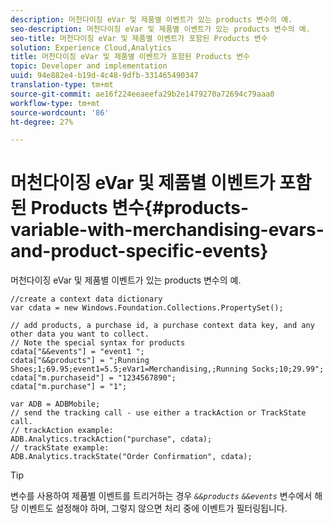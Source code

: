 ```yaml
---
description: 머천다이징 eVar 및 제품별 이벤트가 있는 products 변수의 예.
seo-description: 머천다이징 eVar 및 제품별 이벤트가 있는 products 변수의 예.
seo-title: 머천다이징 eVar 및 제품별 이벤트가 포함된 Products 변수
solution: Experience Cloud,Analytics
title: 머천다이징 eVar 및 제품별 이벤트가 포함된 Products 변수
topic: Developer and implementation
uuid: 94e882e4-b19d-4c48-9dfb-331465490347
translation-type: tm+mt
source-git-commit: ae16f224eeaeefa29b2e1479270a72694c79aaa0
workflow-type: tm+mt
source-wordcount: '86'
ht-degree: 27%

---
```



# 머천다이징 eVar 및 제품별 이벤트가 포함된 Products 변수{#products-variable-with-merchandising-evars-and-product-specific-events}

머천다이징 eVar 및 제품별 이벤트가 있는 products 변수의 예.

```
//create a context data dictionary 
var cdata = new Windows.Foundation.Collections.PropertySet(); 
  
// add products, a purchase id, a purchase context data key, and any other data you want to collect. 
// Note the special syntax for products 
cdata["&&events"] = "event1 "; 
cdata["&&products"] = ";Running Shoes;1;69.95;event1=5.5;eVar1=Merchandising,;Running Socks;10;29.99"; 
cdata["m.purchaseid"] = "1234567890"; 
cdata["m.purchase"] = "1"; 
  
var ADB = ADBMobile; 
// send the tracking call - use either a trackAction or TrackState call. 
// trackAction example: 
ADB.Analytics.trackAction("purchase", cdata); 
// trackState example: 
ADB.Analytics.trackState("Order Confirmation", cdata);
```

>[!TIP]
>
>변수를 사용하여 제품별 이벤트를 트리거하는 경우 *`&&products`* *`&&events`* 변수에서 해당 이벤트도 설정해야 하며, 그렇지 않으면 처리 중에 이벤트가 필터링됩니다.

